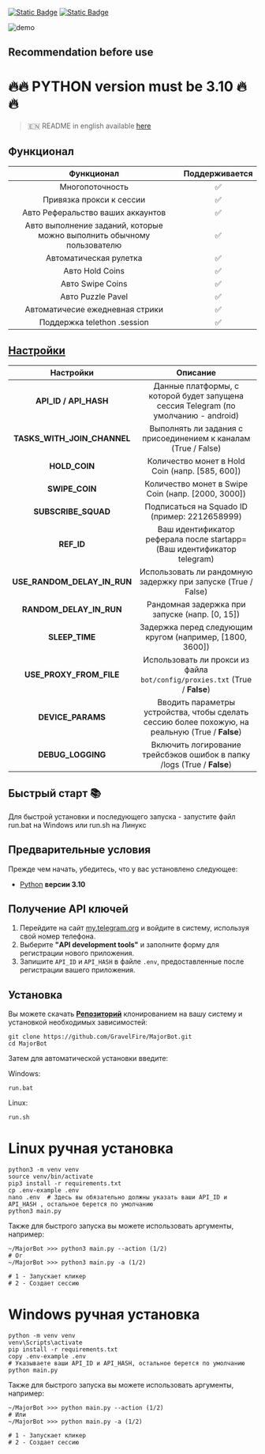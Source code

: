 [![Static Badge](https://img.shields.io/badge/Telegram-Channel-Link?style=for-the-badge&logo=Telegram&logoColor=white&logoSize=auto&color=blue)](https://t.me/+jJhUfsfFCn4zZDk0)      [![Static Badge](https://img.shields.io/badge/Telegram-Bot%20Link-Link?style=for-the-badge&logo=Telegram&logoColor=white&logoSize=auto&color=blue)](https://t.me/major/start?startapp=339631649)

![demo](https://github.com/user-attachments/assets/94ab0cfd-07d2-449d-ae41-1a1807402e3e)



## Recommendation before use

# 🔥🔥 PYTHON version must be 3.10 🔥🔥

> 🇪🇳 README in english available [here](README)

## Функционал  
|                               Функционал                               | Поддерживается |
|:----------------------------------------------------------------------:|:--------------:|
|                            Многопоточность                             |       ✅        | 
|                        Привязка прокси к сессии                        |       ✅        | 
|                   Авто Реферальство ваших аккаунтов                    |       ✅        |
| Авто выполнение заданий, которые можно выполнить обычному пользователю |       ✅        |
|                         Автоматическая рулетка                         |       ✅        |
|                            Авто Hold Coins                             |       ✅        |
|                            Авто Swipe Coins                            |       ✅        |
|                           Авто Puzzle Pavel                            |       ✅        |
|                    Автоматичесие ежедневная стрики                     |       ✅        |
|                      Поддержка telethon .session                       |       ✅        |


## [Настройки](https://github.com/GravelFire/MajorBot/blob/main/.env-example/)
|          Настройки          |                                             Описание                                              |
|:---------------------------:|:-------------------------------------------------------------------------------------------------:|
|    **API_ID / API_HASH**    |        Данные платформы, с которой будет запущена сессия Telegram (по умолчанию - android)        |
| **TASKS_WITH_JOIN_CHANNEL** |                  Выполнять ли задания с присоединением к каналам (True / False)                   |
|        **HOLD_COIN**        |                          Количество монет в Hold Coin (напр. [585, 600])                          |
|       **SWIPE_COIN**        |                        Количество монет в Swipe Coin (напр. [2000, 3000])                         |
|     **SUBSCRIBE_SQUAD**     |                           Подписаться на Squadо ID (пример: 2212658999)                           |
|         **REF_ID**          |              Ваш идентификатор реферала после startapp= (Ваш идентификатор telegram)              |
| **USE_RANDOM_DELAY_IN_RUN** |                   Использовать ли рандомную задержку при запуске (True / False)                   |
|   **RANDOM_DELAY_IN_RUN**   |                          Рандомная задержка при запуске (напр. [0, 15])                           |
|       **SLEEP_TIME**        |                     Задержка перед следующим кругом (например, [1800, 3600])                      |
|   **USE_PROXY_FROM_FILE**   |            Использовать ли прокси из файла `bot/config/proxies.txt` (True / **False**)            |
|      **DEVICE_PARAMS**      | Вводить параметры устройства, чтобы сделать сессию более похожую, на реальную  (True / **False**) |
|      **DEBUG_LOGGING**      |              Включить логирование трейсбэков ошибок в папку /logs (True / **False**)              |

## Быстрый старт 📚

Для быстрой установки и последующего запуска - запустите файл run.bat на Windows или run.sh на Линукс

## Предварительные условия
Прежде чем начать, убедитесь, что у вас установлено следующее:
- [Python](https://www.python.org/downloads/) **версии 3.10**

## Получение API ключей
1. Перейдите на сайт [my.telegram.org](https://my.telegram.org) и войдите в систему, используя свой номер телефона.
2. Выберите **"API development tools"** и заполните форму для регистрации нового приложения.
3. Запишите `API_ID` и `API_HASH` в файле `.env`, предоставленные после регистрации вашего приложения.

## Установка
Вы можете скачать [**Репозиторий**](https://github.com/GravelFire/MajorBot) клонированием на вашу систему и установкой необходимых зависимостей:
```shell
git clone https://github.com/GravelFire/MajorBot.git
cd MajorBot
```

Затем для автоматической установки введите:

Windows:
```shell
run.bat
```

Linux:
```shell
run.sh
```

# Linux ручная установка
```shell
python3 -m venv venv
source venv/bin/activate
pip3 install -r requirements.txt
cp .env-example .env
nano .env  # Здесь вы обязательно должны указать ваши API_ID и API_HASH , остальное берется по умолчанию
python3 main.py
```

Также для быстрого запуска вы можете использовать аргументы, например:
```shell
~/MajorBot >>> python3 main.py --action (1/2)
# Or
~/MajorBot >>> python3 main.py -a (1/2)

# 1 - Запускает кликер
# 2 - Создает сессию
```


# Windows ручная установка
```shell
python -m venv venv
venv\Scripts\activate
pip install -r requirements.txt
copy .env-example .env
# Указываете ваши API_ID и API_HASH, остальное берется по умолчанию
python main.py
```

Также для быстрого запуска вы можете использовать аргументы, например:
```shell
~/MajorBot >>> python main.py --action (1/2)
# Или
~/MajorBot >>> python main.py -a (1/2)

# 1 - Запускает кликер
# 2 - Создает сессию
```
